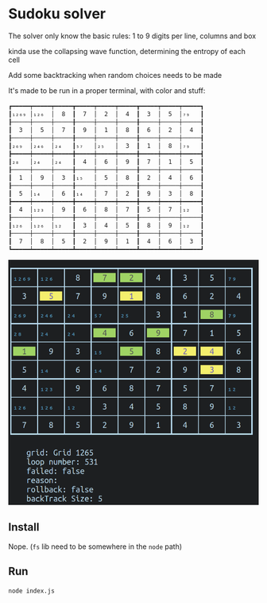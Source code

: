 # Sudoku solver

The solver only know the basic rules: 1 to 9 digits per line, columns and box

kinda use the collapsing wave function, determining the entropy of each cell

Add some backtracking when random choices needs to be made

It's made to be run in a proper terminal, with color and stuff: 

```
┏━━━━━┯━━━━━┯━━━━━┳━━━━━┯━━━━━┯━━━━━┳━━━━━┯━━━━━┯━━━━━┓
┃₁₂₆₉ │₁₂₆  │  8  ┃  7  │  2  │  4  ┃  3  │  5  │₇₉   ┃
┠─────┼─────┼─────╂─────┼─────┼─────╂─────┼─────┼─────┨
┃  3  │  5  │  7  ┃  9  │  1  │  8  ┃  6  │  2  │  4  ┃
┠─────┼─────┼─────╂─────┼─────┼─────╂─────┼─────┼─────┨
┃₂₆₉  │₂₄₆  │₂₄   ┃₅₇   │₂₅   │  3  ┃  1  │  8  │₇₉   ┃
┣━━━━━┿━━━━━┿━━━━━╋━━━━━┿━━━━━┿━━━━━╋━━━━━┿━━━━━┿━━━━━┫
┃₂₈   │₂₄   │₂₄   ┃  4  │  6  │  9  ┃  7  │  1  │  5  ┃
┠─────┼─────┼─────╂─────┼─────┼─────╂─────┼─────┼─────┨
┃  1  │  9  │  3  ┃₁₅   │  5  │  8  ┃  2  │  4  │  6  ┃
┠─────┼─────┼─────╂─────┼─────┼─────╂─────┼─────┼─────┨
┃  5  │₁₄   │  6  ┃₁₄   │  7  │  2  ┃  9  │  3  │  8  ┃
┣━━━━━┿━━━━━┿━━━━━╋━━━━━┿━━━━━┿━━━━━╋━━━━━┿━━━━━┿━━━━━┫
┃  4  │₁₂₃  │  9  ┃  6  │  8  │  7  ┃  5  │  7  │₁₂   ┃
┠─────┼─────┼─────╂─────┼─────┼─────╂─────┼─────┼─────┨
┃₁₂₆  │₁₂₆  │₁₂   ┃  3  │  4  │  5  ┃  8  │  9  │₁₂   ┃
┠─────┼─────┼─────╂─────┼─────┼─────╂─────┼─────┼─────┨
┃  7  │  8  │  5  ┃  2  │  9  │  1  ┃  4  │  6  │  3  ┃
┗━━━━━┷━━━━━┷━━━━━┻━━━━━┷━━━━━┷━━━━━┻━━━━━┷━━━━━┷━━━━━┛
```

![output example](./s.png "Output example")

## Install

Nope.
(`fs` lib need to be somewhere in the `node` path)

## Run
`node index.js`
